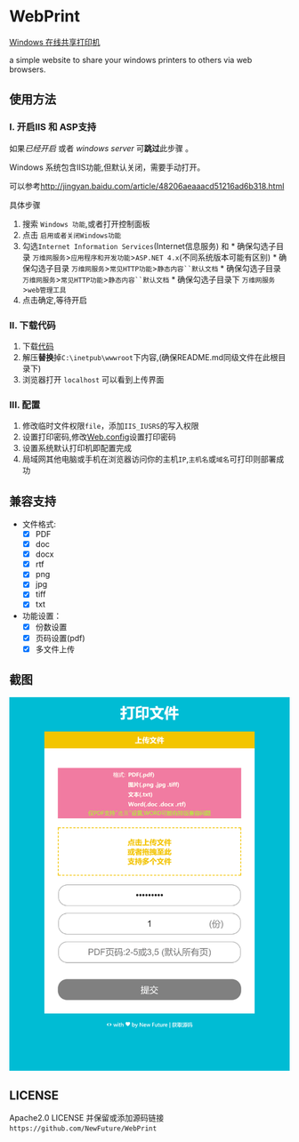 ﻿# WebPrint

[Windows 在线共享打印机](https://github.com/NewFuture/WebPrint)

a simple website to share your windows printers to others via web browsers.


## 使用方法

### I. 开启IIS 和 ASP支持

如果*已经开启* 或者 *windows server* 可**跳过**此步骤 。

Windows 系统包含IIS功能,但默认关闭，需要手动打开。

可以参考<http://jingyan.baidu.com/article/48206aeaaacd51216ad6b318.html>

具体步骤  
>
  1. 搜索 `Windows 功能`,或者打开控制面板
  2. 点击 `启用或者关闭Windows功能` 
  3. 勾选`Internet Information Services`(Internet信息服务) 和
	* 确保勾选子目录 `万维网服务`>`应用程序和开发功能`>`ASP.NET 4.x`(不同系统版本可能有区别)
	* 确保勾选子目录 `万维网服务`>`常见HTTP功能`>`静态内容``默认文档`
	* 确保勾选子目录 `万维网服务`>`常见HTTP功能`>`静态内容``默认文档`
	* 确保勾选子目录下 `万维网服务`>`web管理工具`
  4. 点击确定,等待开启
>

### II. 下载代码

 1. 下载[代码](https://github.com/NewFuture/WebPrint/archive/master.zip) 
 2. 解压**替换**掉`C:\inetpub\wwwroot`下内容,(确保README.md同级文件在此根目录下)
 3. 浏览器打开 `localhost` 可以看到上传界面

### III. 配置

1. 修改临时文件权限`file`，添加`IIS_IUSRS`的写入权限
2. 设置打印密码,修改[Web.config](https://github.com/NewFuture/WebPrint/blob/master/Web.config#L5)设置打印密码
3. 设置系统默认打印机即配置完成
4. 局域网其他电脑或手机在浏览器访问你的主机`IP`,`主机名`或`域名`可打印则部署成功

## 兼容支持

* 文件格式:
  * [x] PDF
  * [x] doc
  * [x] docx
  * [x] rtf
  * [x] png
  * [x] jpg
  * [x] tiff
  * [x] txt
* 功能设置：
  * [x] 份数设置
  * [x] 页码设置(pdf)
  * [x] 多文件上传

## 截图

![截图](file/screenshot.png)

## LICENSE

Apache2.0 LICENSE 并保留或添加源码链接`https://github.com/NewFuture/WebPrint`